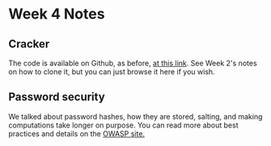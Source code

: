 # Week 4 Notes

## Cracker

The code is available on Github, as before,
[at this link](https://github.com/Oak-Grove-Classical-Academy/cracker). See Week 2's
 notes on how to clone it, but you can just browse it here if you wish.

## Password security

We talked about password hashes, how they are stored, salting, and making computations take longer on purpose. You can 
read more about best practices and details on the [OWASP site.](https://cheatsheetseries.owasp.org/cheatsheets/Password_Storage_Cheat_Sheet.html#introduction)
